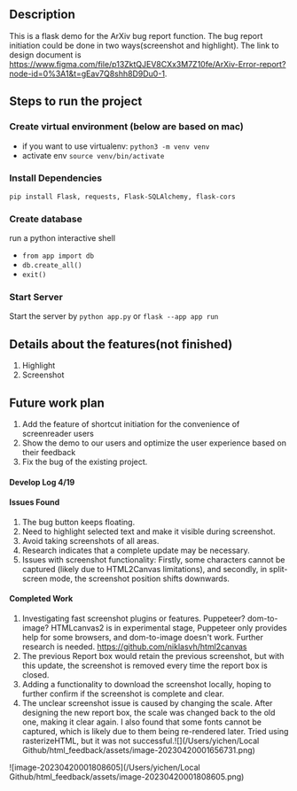 ## Description

This is a flask demo for the ArXiv bug report function. The bug report initiation could be done in two ways(screenshot and highlight). The link to design document is https://www.figma.com/file/p13ZktQJEV8CXx3M7Z10fe/ArXiv-Error-report?node-id=0%3A1&t=gEav7Q8shh8D9Du0-1.

## Steps to run the project

### Create virtual environment (below are based on mac)

- if you want to use virtualenv:
  `python3 -m venv venv`
- activate env
  `source venv/bin/activate`

### Install Dependencies

`pip install Flask, requests, Flask-SQLAlchemy, flask-cors`

### Create database

run a python interactive shell

- `from app import db`
- `db.create_all()`
- `exit()`

### Start Server
Start the server by `python app.py` or `flask --app app run`

## Details about the features(not finished)
1. Highlight
2. Screenshot

## Future work plan
1. Add the feature of shortcut initiation for the convenience of screenreader users
2. Show the demo to our users and optimize the user experience based on their feedback
3. Fix the bug of the existing project.


#### Develop Log 4/19
#### Issues Found

1. The bug button keeps floating.
2. Need to highlight selected text and make it visible during screenshot.
3. Avoid taking screenshots of all areas.
4. Research indicates that a complete update may be necessary.
5. Issues with screenshot functionality: Firstly, some characters cannot be captured (likely due to HTML2Canvas limitations), and secondly, in split-screen mode, the screenshot position shifts downwards.
#### Completed Work

1. Investigating fast screenshot plugins or features. Puppeteer? dom-to-image? HTMLcanvas2 is in experimental stage, Puppeteer only provides help for some browsers, and dom-to-image doesn't work. Further research is needed. https://github.com/niklasvh/html2canvas
2. The previous Report box would retain the previous screenshot, but with this update, the screenshot is removed every time the report box is closed.
3. Adding a functionality to download the screenshot locally, hoping to further confirm if the screenshot is complete and clear.
4. The unclear screenshot issue is caused by changing the scale. After designing the new report box, the scale was changed back to the old one, making it clear again. I also found that some fonts cannot be captured, which is likely due to them being re-rendered later. Tried using rasterizeHTML, but it was not successful.![](/Users/yichen/Local Github/html_feedback/assets/image-20230420001656731.png)

![image-20230420001808605](/Users/yichen/Local Github/html_feedback/assets/image-20230420001808605.png)